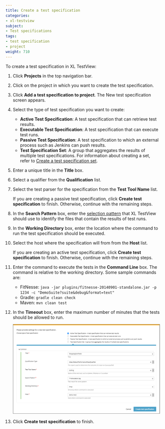 ```yaml
---
title: Create a test specification
categories:
- xl-testview
subject:
- Test specifications
tags:
- test specification
- project
weight: 710
---
```


To create a test specification in XL TestView:

1. Click **Projects** in the top navigation bar.
1. Click on the project in which you want to create the test specification.
1. Click **Add a test specification to project**. The New test specification screen appears.
1. Select the type of test specification you want to create:
    * **Active Test Specification**: A test specification that can retrieve test results.
    * **Executable Test Specification**: A test specification that can execute test runs.
    * **Passive Test Specification**: A test specification to which an external process such as Jenkins can push results.
    * **Test Specification Set**: A group that aggregates the results of multiple test specifications. For information about creating a set, refer to [Create a test specification set](/xl-testview/how-to/create-a-test-specification-set.html).
1. Enter a unique title in the **Title** box.
1. Select a qualifier from the **Qualification** list.
1. Select the test parser for the specification from the **Test Tool Name** list.

    If you are creating a passive test specification, click **Create test specification** to finish. Otherwise, continue with the remaining steps.

1. In the **Search Pattern** box, enter the [selection pattern](/xl-testview/concept/file-selection-patterns.html) that XL TestView should use to identify the files that contain the results of test runs.
1. In the **Working Directory** box, enter the location where the command to run the test specification should be executed.
1. Select the host where the specification will from from the **Host** list.

    If you are creating an active test specification, click **Create test specification** to finish. Otherwise, continue with the remaining steps.

1. Enter the command to execute the tests in the **Command Line** box. The command is relative to the working directory. Some sample commands are:
    * FitNesse: `java -jar plugins/fitnesse-20140901-standalone.jar -p 1234 -c "DemoSuite?suite&debug&format=text"`
    * Gradle: `gradle clean check`
    * Maven: `mvn clean test`
1. In the **Timeout** box, enter the maximum number of minutes that the tests should be allowed to run.

    ![New test specification](images/create-a-test-specification.png)

1. Click **Create test specification** to finish.
